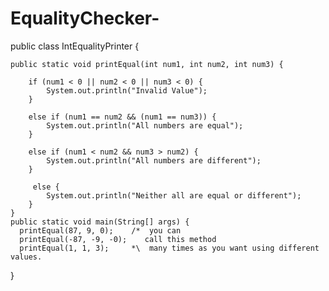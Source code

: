# EqualityChecker-

public class IntEqualityPrinter { 
    
    public static void printEqual(int num1, int num2, int num3) {
        
        if (num1 < 0 || num2 < 0 || num3 < 0) {
            System.out.println("Invalid Value");
        }
        
        else if (num1 == num2 && (num1 == num3)) {
            System.out.println("All numbers are equal");
        } 
        
        else if (num1 < num2 && num3 > num2) {
            System.out.println("All numbers are different");
        }  
        
         else {
            System.out.println("Neither all are equal or different");
        }
    }
    public static void main(String[] args) {
      printEqual(87, 9, 0);    /*  you can 
      printEqual(-87, -9, -0);    call this method 
      printEqual(1, 1, 3);     *\  many times as you want using different values. 
} 
